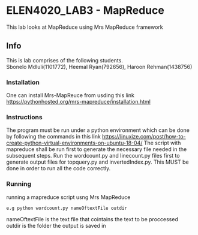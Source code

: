# ELEN4020_LAB3 - MapReduce

This lab looks at MapReduce using Mrs MapReduce framework

## Info

This is lab comprises of the following students. <br />
Sbonelo Mdluli(1101772), Heemal Ryan(792656), Haroon Rehman(1438756)

### Installation

One can install Mrs-MapReuce from usding this link <br />
https://pythonhosted.org/mrs-mapreduce/installation.html

### Instructions
The program must be run under a python environment which can be done by following the commands in this link
https://linuxize.com/post/how-to-create-python-virtual-environments-on-ubuntu-18-04/
The script with mapreduce shall be run first to generate the necessary file needed in the subsequent steps. Run the wordcount.py and linecount.py files first
to generate output files for topquery.py and invertedIndex.py. This MUST be done in order to run all the code correctly.<br />


### Running
running a mapreduce script usng Mrs MapReduce
```
e.g python wordcount.py nameOftextFile outdir
```
nameOftextFile is the text file that cointains the text to be proccessed <br /> 
outdir is the folder the output is saved in <br /> 
